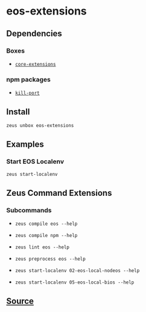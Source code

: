 
eos-extensions
====================







## Dependencies
### Boxes
* [`core-extensions`](core-extensions.md)
### npm packages
* [`kill-port`](http://npmjs.com/package/kill-port)


## Install
```bash
zeus unbox eos-extensions
```
## Examples
### Start EOS Localenv
```bash
zeus start-localenv
```

## Zeus Command Extensions

### Subcommands
* ```zeus compile eos --help```

* ```zeus compile npm --help```

* ```zeus lint eos --help```

* ```zeus preprocess eos --help```

* ```zeus start-localenv 02-eos-local-nodeos --help```

* ```zeus start-localenv 05-eos-local-bios --help```







## [Source](https://github.com/liquidapps-io/zeus-sdk/tree/master/boxes/groups/eos-sdk/eos-extensions)